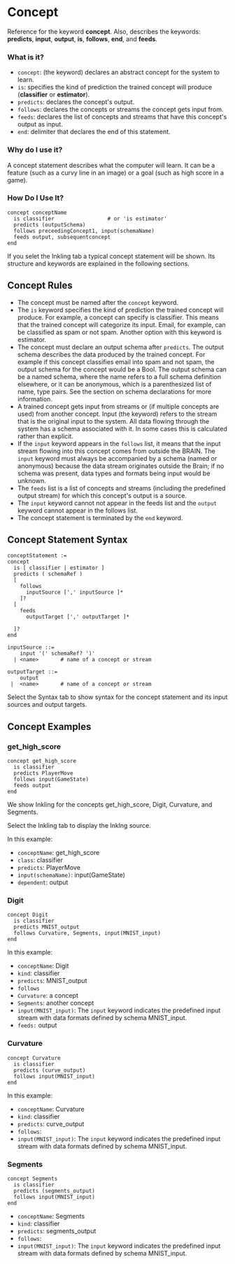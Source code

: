 # Concept

Reference for the keyword **concept**. Also, describes the keywords: **predicts**, **input**, **output**, **is**, **follows**, **end**, and **feeds**.

### What is it?

* `concept`: (the keyword) declares an abstract concept for the system to learn.
* `is`: specifies the kind of prediction the trained concept will produce (**classifier** or **estimator**).
* `predicts`: declares the concept's output.
* `follows`: declares the concepts or streams the concept gets input from.
* `feeds`: declares the list of concepts and streams that have this concept's output as input.
* `end`: delimiter that declares the end of this statement.

### Why do I use it?

A concept statement describes what the computer will learn. It can be a feature (such as a curvy line in an image) or a goal (such as high score in a game).

### How Do I Use It?

```inkling--code
concept conceptName
  is classifier                 # or 'is estimator'
  predicts (outputSchema)
  follows preceedingConcept1, input(schemaName)
  feeds output, subsequentconcept
end
```

If you selet the Inkling tab a typical concept statement will be shown. Its structure and keywords
are explained in the following sections.

## Concept Rules

* The concept must be named after the `concept` keyword.
* The `is` keyword specifies the kind of prediction the trained concept will produce. For example, a concept can specify is classifier. This means that the trained concept will categorize its input. Email, for example, can be classified as spam or not spam. Another option with this keyword is estimator.
* The concept must declare an output schema after `predicts`. The output schema describes the data produced by the trained concept. For example if this concept classifies email into spam and not spam, the output schema for the concept would be a Bool. The output schema can be a named schema, where the name refers to a full schema definition elsewhere, or it can be anonymous, which is a parenthesized list of name, type pairs. See the section on schema declarations for more information.
* A trained concept gets input from streams or (if multiple concepts are used) from another concept. Input (the keyword) refers to the stream that is the original input to the system. All data flowing through the system has a schema associated with it. In some cases this is calculated rather than explicit.
* If the `input` keyword appears in the `follows` list, it means that the input stream flowing into this concept comes from outside the BRAIN. The `input` keyword must always be accompanied by a schema (named or anonymous) because the data stream originates outside the Brain; if no schema was present, data types and formats being input would be unknown.
* The `feeds` list is a list of concepts and streams (including the predefined output stream) for which this concept's output is a source.
* The `input` keyword cannot not appear in the feeds list and the `output` keyword cannot appear in the follows list.
* The concept statement is terminated by the `end` keyword.

## Concept Statement Syntax

```inkling--syntax
conceptStatement :=
concept
  is [ classifier | estimator ]
  predicts ( schemaRef )
  [
    follows
      inputSource [',' inputSource ]*
    ]?
  [
    feeds
      outputTarget [',' outputTarget ]*

  ]?
end

inputSource ::=
    input '(' schemaRef? ')'
  | <name>       # name of a concept or stream

outputTarget ::=
    output
 |  <name>       # name of a concept or stream
```

Select the Syntax tab to show syntax for the concept statement and its input
sources and output targets.

## Concept Examples

### get_high_score

```inkling--code
concept get_high_score
  is classifier
  predicts PlayerMove
  follows input(GameState)
  feeds output
end
```

We show Inkling for the concepts get_high_score, Digit, Curvature, and Segments. 

Select the Inkling tab to display the Inklng source. 

In this example:

* `conceptName`: get_high_score
* `class`: classifier
* `predicts`: PlayerMove
* `input(schemaName)`: input(GameState)
* `dependent`: output


### Digit

```inkling--code
concept Digit
  is classifier
  predicts MNIST_output
  follows Curvature, Segments, input(MNIST_input)
end
```

In this example:

* `conceptName`: Digit
* `kind`: classifier
* `predicts`: MNIST_output
* `follows`
* `Curvature`: a concept
* `Segments`: another concept
* `input(MNIST_input)`: The `input` keyword indicates the predefined input    stream with data formats defined by schema MNIST_input.
* `feeds:` output


### Curvature

```inkling--code
concept Curvature
  is classifier
  predicts (curve_output)
  follows input(MNIST_input)
end
```

In this example:

* `conceptName`: Curvature
* `kind`: classifier
* `predicts`: curve_output
* `follows`:
* `input(MNIST_input)`: The `input` keyword indicates the predefined input    stream with data formats defined by schema MNIST_input.

### Segments

```inkling--code
concept Segments
  is classifier
  predicts (segments_output)
  follows input(MNIST_input)
end
```

* `conceptName`: Segments
* `kind`: classifier
* `predicts`: segments_output
* `follows`:
* `input(MNIST_input)`: The `input` keyword indicates the predefined input    stream with data formats defined by schema MNIST_input.
